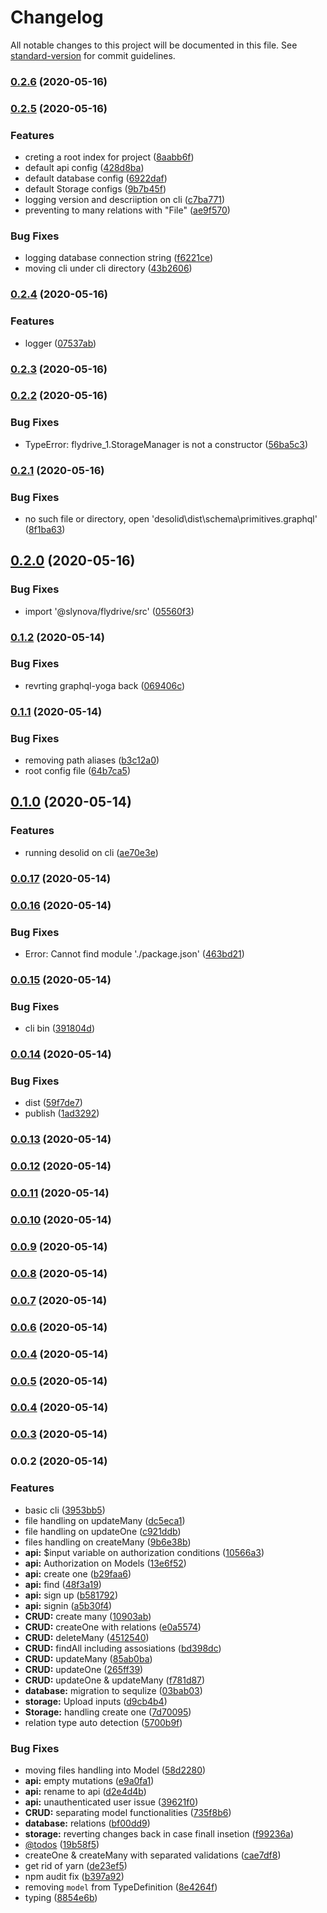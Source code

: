 # Changelog

All notable changes to this project will be documented in this file. See [standard-version](https://github.com/conventional-changelog/standard-version) for commit guidelines.

### [0.2.6](https://github.com/desolid/desolid/compare/v0.2.5...v0.2.6) (2020-05-16)

### [0.2.5](https://github.com/desolid/desolid/compare/v0.2.4...v0.2.5) (2020-05-16)


### Features

* creting a root index for project ([8aabb6f](https://github.com/desolid/desolid/commit/8aabb6ff5c88dc694c54e145b831d92a3bdd531a))
* default api config ([428d8ba](https://github.com/desolid/desolid/commit/428d8ba00d8ed76d535d2a61c3978f43b6a84208))
* default database config ([6922daf](https://github.com/desolid/desolid/commit/6922dafa5a7311ad6dc8db380909db9ed050f1c6))
* default Storage configs ([9b7b45f](https://github.com/desolid/desolid/commit/9b7b45ff4eb33ac5618d7788974cc0551ebadd3d))
* logging version and descriiption on cli ([c7ba771](https://github.com/desolid/desolid/commit/c7ba771a4563f114bdc2f966e0aeea7a8cee4f90))
* preventing to many relations with "File" ([ae9f570](https://github.com/desolid/desolid/commit/ae9f5708e12c963aca49b5c2a34c64e935ee00a2))


### Bug Fixes

* logging database connection string ([f6221ce](https://github.com/desolid/desolid/commit/f6221ce6a217eddf0193fbefc82150c869fe5be9))
* moving cli under cli directory ([43b2606](https://github.com/desolid/desolid/commit/43b2606d8d3a8940e8f36df3a336a581b48668b5))

### [0.2.4](https://github.com/desolid/desolid/compare/v0.2.3...v0.2.4) (2020-05-16)


### Features

* logger ([07537ab](https://github.com/desolid/desolid/commit/07537ab706a5494af3201a3db95061a17fcf4ad9))

### [0.2.3](https://github.com/desolid/desolid/compare/v0.2.2...v0.2.3) (2020-05-16)

### [0.2.2](https://github.com/desolid/desolid/compare/v0.2.1...v0.2.2) (2020-05-16)


### Bug Fixes

* TypeError: flydrive_1.StorageManager is not a constructor ([56ba5c3](https://github.com/desolid/desolid/commit/56ba5c32b71f910a69622d55fd3fe6bfbbd41416))

### [0.2.1](https://github.com/desolid/desolid/compare/v0.2.0...v0.2.1) (2020-05-16)


### Bug Fixes

* no such file or directory, open 'desolid\dist\schema\primitives.graphql' ([8f1ba63](https://github.com/desolid/desolid/commit/8f1ba632a3e1e4cf812cf34a657dbe077150ab3a))

## [0.2.0](https://github.com/desolid/desolid/compare/v0.1.2...v0.2.0) (2020-05-16)


### Bug Fixes

* import '@slynova/flydrive/src' ([05560f3](https://github.com/desolid/desolid/commit/05560f30470421ab97d3638180fe060c88411cc8))

### [0.1.2](https://github.com/desolid/desolid/compare/v0.1.1...v0.1.2) (2020-05-14)


### Bug Fixes

* revrting graphql-yoga back ([069406c](https://github.com/desolid/desolid/commit/069406cd4322a16997e702fc085668e7d2682a2b))

### [0.1.1](https://github.com/desolid/desolid/compare/v0.1.0...v0.1.1) (2020-05-14)


### Bug Fixes

* removing path aliases ([b3c12a0](https://github.com/desolid/desolid/commit/b3c12a09b96e5f9b7387630dc45a2bc7e3e95ac5))
* root config file ([64b7ca5](https://github.com/desolid/desolid/commit/64b7ca5eda5c36503f28d878446ba1d87200cdd3))

## [0.1.0](https://github.com/desolid/desolid/compare/v0.0.17...v0.1.0) (2020-05-14)


### Features

* running desolid on cli ([ae70e3e](https://github.com/desolid/desolid/commit/ae70e3ea2e2f15b0f8c0f01a5bdbf3b09dd2eddd))

### [0.0.17](https://github.com/desolid/desolid/compare/v0.0.16...v0.0.17) (2020-05-14)

### [0.0.16](https://github.com/desolid/desolid/compare/v0.0.15...v0.0.16) (2020-05-14)


### Bug Fixes

* Error: Cannot find module './package.json' ([463bd21](https://github.com/desolid/desolid/commit/463bd21125257b21d1ec5a0dda24eff7874b95ea))

### [0.0.15](https://github.com/desolid/desolid/compare/v0.0.14...v0.0.15) (2020-05-14)


### Bug Fixes

* cli bin ([391804d](https://github.com/desolid/desolid/commit/391804d1eefed8fa87495fecd87a9aee3cf70e6d))

### [0.0.14](https://github.com/desolid/desolid/compare/v0.0.13...v0.0.14) (2020-05-14)


### Bug Fixes

* dist ([59f7de7](https://github.com/desolid/desolid/commit/59f7de7d93bb246b27f6c27689911329a55476af))
* publish ([1ad3292](https://github.com/desolid/desolid/commit/1ad32921611e24efbfc665caf22cfb814e3a514b))

### [0.0.13](https://github.com/desolid/desolid/compare/v0.0.12...v0.0.13) (2020-05-14)

### [0.0.12](https://github.com/desolid/desolid/compare/v0.0.11...v0.0.12) (2020-05-14)

### [0.0.11](https://github.com/desolid/desolid/compare/v0.0.10...v0.0.11) (2020-05-14)

### [0.0.10](https://github.com/desolid/desolid/compare/v0.0.9...v0.0.10) (2020-05-14)

### [0.0.9](https://github.com/desolid/desolid/compare/v0.0.8...v0.0.9) (2020-05-14)

### [0.0.8](https://github.com/desolid/desolid/compare/v0.0.7...v0.0.8) (2020-05-14)

### [0.0.7](https://github.com/desolid/desolid/compare/v0.0.6...v0.0.7) (2020-05-14)

### [0.0.6](https://github.com/desolid/desolid/compare/v0.0.5...v0.0.6) (2020-05-14)

### [0.0.4](https://github.com/desolid/desolid/compare/v0.0.5...v0.0.4) (2020-05-14)

### [0.0.5](https://github.com/desolid/desolid/compare/v0.0.4...v0.0.5) (2020-05-14)

### [0.0.4](https://github.com/desolid/desolid/compare/v0.0.3...v0.0.4) (2020-05-14)

### [0.0.3](https://github.com/desolid/desolid/compare/v0.0.2...v0.0.3) (2020-05-14)

### 0.0.2 (2020-05-14)


### Features

* basic cli ([3953bb5](https://github.com/desolid/desolid/commit/3953bb578be675c303274e5501b79961f506541c))
* file handling on updateMany ([dc5eca1](https://github.com/desolid/desolid/commit/dc5eca1db127f5e2c138008108ce09460e51e995))
* file handling on updateOne ([c921ddb](https://github.com/desolid/desolid/commit/c921ddb6170f462cc7971a290ac6c2c67e6e3681))
* files handling on createMany ([9b6e38b](https://github.com/desolid/desolid/commit/9b6e38b82a2c41e8016ac5a11ae91dfa7bee64b4))
* **api:** $input variable on authorization conditions ([10566a3](https://github.com/desolid/desolid/commit/10566a35585a2fe7202a4864de2b8f9d432f65e1))
* **api:** Authorization on Models ([13e6f52](https://github.com/desolid/desolid/commit/13e6f528eb4ae47786c81093b06c81fd40b951a1))
* **api:** create one ([b29faa6](https://github.com/desolid/desolid/commit/b29faa66b350bea2abd0961d35917d19843dda8e))
* **api:** find ([48f3a19](https://github.com/desolid/desolid/commit/48f3a191b7128fb4bf19e7b6ed5354fa257166ba))
* **api:** sign up ([b581792](https://github.com/desolid/desolid/commit/b58179270ea2d181044c1f4453888e6760a4493c))
* **api:** signin ([a5b30f4](https://github.com/desolid/desolid/commit/a5b30f4f34d1a3af7eead985cef241bc0cfc685f))
* **CRUD:** create many ([10903ab](https://github.com/desolid/desolid/commit/10903ab16e88d54b37e4c87eb038572269e4982b))
* **CRUD:** createOne with relations ([e0a5574](https://github.com/desolid/desolid/commit/e0a5574f9255808aa63811a453875e073f425f72))
* **CRUD:** deleteMany ([4512540](https://github.com/desolid/desolid/commit/45125409c0336fa300fe468a36a6fb5cbfc04f04))
* **CRUD:** findAll including assosiations ([bd398dc](https://github.com/desolid/desolid/commit/bd398dca66f977fb52f05b4b219a4a352e455c7d))
* **CRUD:** updateMany ([85ab0ba](https://github.com/desolid/desolid/commit/85ab0bae38f9ba04e662fc17289b03f7a4e208d8))
* **CRUD:** updateOne ([265ff39](https://github.com/desolid/desolid/commit/265ff3989bd48ac96bec659ccaee9bed167d54e8))
* **CRUD:** updateOne & updateMany ([f781d87](https://github.com/desolid/desolid/commit/f781d871a024d78d941ab64433fd792f2340e196))
* **database:** migration to sequlize ([03bab03](https://github.com/desolid/desolid/commit/03bab0317b18696ee6107cb98089a8bdd539eb41))
* **storage:** Upload inputs ([d9cb4b4](https://github.com/desolid/desolid/commit/d9cb4b43fa2c439e63d49b15a432fe9c379e6dbb))
* **Storage:** handling create one ([7d70095](https://github.com/desolid/desolid/commit/7d70095b1299ea3ef4e7e8a275aa962ba17427fe))
* relation type auto detection ([5700b9f](https://github.com/desolid/desolid/commit/5700b9f4510ca3a504343eebedcffa0406969860))


### Bug Fixes

* moving files handling into Model ([58d2280](https://github.com/desolid/desolid/commit/58d228080372d4558d195fbadbda6871b9d6342f))
* **api:** empty mutations ([e9a0fa1](https://github.com/desolid/desolid/commit/e9a0fa172af67f672f84f211208aaa872a10e092))
* **api:** rename to api ([d2e4d4b](https://github.com/desolid/desolid/commit/d2e4d4b7aa242ebb20c69ee8a0ddc0f5cb42cb24))
* **api:** unauthenticated user issue ([39621f0](https://github.com/desolid/desolid/commit/39621f0c1108e82b1bb49b0096d5705515763615))
* **CRUD:** separating model functionalities ([735f8b6](https://github.com/desolid/desolid/commit/735f8b69aa9495aed8d165b233a4a12fa3041cb9))
* **database:** relations ([bf00dd9](https://github.com/desolid/desolid/commit/bf00dd92dc70c4e561c092d9baa3545dcdf8d751))
* **storage:** reverting changes back in case finall insetion ([f99236a](https://github.com/desolid/desolid/commit/f99236a66e931eb686b462967cb9e59469b4d497))
* [@todos](https://github.com/todos) ([19b58f5](https://github.com/desolid/desolid/commit/19b58f502f4d48b881029877bcd6cce431a641c6))
* createOne & createMany with separated validations ([cae7df8](https://github.com/desolid/desolid/commit/cae7df810279ca94fb459ebdb1effdc3678c1acc))
* get rid of yarn ([de23ef5](https://github.com/desolid/desolid/commit/de23ef520a246f1a024facf0cbe66d00ee52060f))
* npm audit fix ([b397a92](https://github.com/desolid/desolid/commit/b397a92174e2c5668a3cf55e537a6cea03553625))
* removing `model` from TypeDefinition ([8e4264f](https://github.com/desolid/desolid/commit/8e4264f3cd81593c91455ca389a45d55704c8e37))
* typing ([8854e6b](https://github.com/desolid/desolid/commit/8854e6b64b3478118d86a5221496a40d674abb0b))
